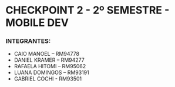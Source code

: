 # CHECKPOINT 2 - 2º SEMESTRE - MOBILE DEV

### INTEGRANTES:

- CAIO MANOEL – RM94778
- DANIEL KRAMER – RM94277
- RAFAELA HITOMI – RM95062
- LUANA DOMINGOS – RM93191
- GABRIEL COCHI	- RM93501